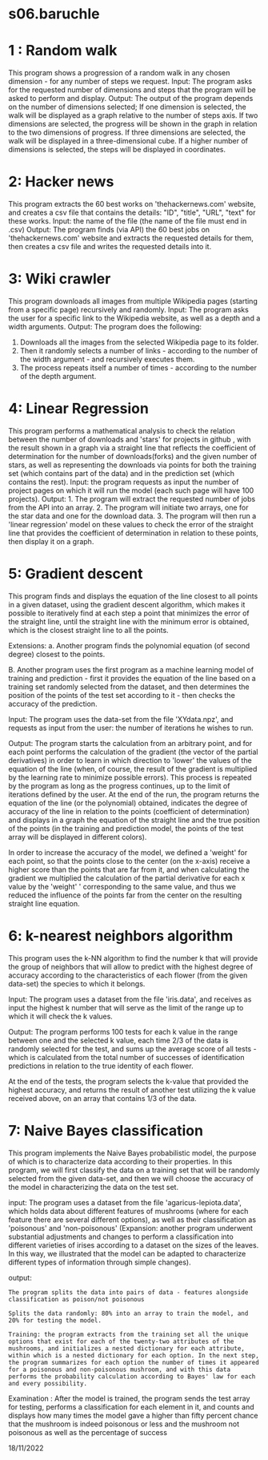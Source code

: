 # s06.baruchle
# 1 : Random walk
This program shows a progression of a random walk in any chosen dimension - for any number of steps we request.
Input: The program asks for the requested number of dimensions and steps that the program will be asked to perform and display.
Output: The output of the program depends on the number of dimensions selected; If one dimension is selected, the walk will be displayed as a graph relative to the number of steps axis.
If two dimensions are selected, the progress will be shown in the graph in relation to the two dimensions of progress.
If three dimensions are selected, the walk will be displayed in a three-dimensional cube.
If a higher number of dimensions is selected, the steps will be displayed in coordinates.

# 2: Hacker news
This program extracts the 60 best works on 'thehackernews.com' website, and creates a csv file that contains the details: "ID", "title", "URL", "text" for these works.
Input: the name of the file (the name of the file must end in .csv)
Output: The program finds (via API) the 60 best jobs on 'thehackernews.com' website and extracts the requested details for them, then creates a csv file and writes the requested details into it.

# 3: Wiki crawler
This program downloads all images from multiple Wikipedia pages (starting from a specific page) recursively and randomly.
Input: The program asks the user for a specific link to the Wikipedia website, as well as a depth and a width arguments.
Output: The program does the following:
1. Downloads all the images from the selected Wikipedia page to its folder.
2. Then it randomly selects a number of links - according to the number of the width argument - and recursively executes them.
3. The process repeats itself a number of times - according to the number of the depth argument.

# 4: Linear Regression
This program performs a mathematical analysis to check the relation between the number of downloads and 'stars' for  projects in github , with the result shown in a graph via a straight line that reflects the coefficient of determination for the number of downloads(forks) and the given number of stars, as well as representing the downloads via points for both  the training set (which contains part of the data) and in the prediction set (which contains the rest). Input: the program requests as input the number of project pages on which it will run the model (each such page will have 100 projects). Output: 1. The program will extract the requested number of jobs from the API into an array. 2. The program will initiate two arrays, one for the star data and one for the download data. 3. The program will then run a 'linear regression' model on these values to check the error of the straight line that provides the coefficient of determination in relation to these points, then display it on a graph.

# 5: Gradient descent
This program finds and displays the equation of the line closest to all points in a given dataset, using the gradient descent algorithm, which makes it possible to iteratively find at each step a point that minimizes the error of the straight line, until the straight line with the minimum error is obtained, which is the closest straight line to all the points.

Extensions: a. Another program finds the polynomial equation (of second degree) closest to the points.

B. Another program uses the first program as a machine learning model of training and prediction - first it provides the equation of the line based on a training set randomly selected from the dataset, and then determines the position of the points of the test set according to it - then checks the accuracy of the prediction.

Input: The program uses the data-set from the file 'XYdata.npz', and requests as input from the user: the number of iterations he wishes to run.

Output: The program starts the calculation from an arbitrary point, and for each point performs the calculation of the gradient (the vector of the partial derivatives) in order to learn in which direction to 'lower' the values of the equation of the line (when, of course, the result of the gradient is multiplied by the learning rate to minimize possible errors). This process is repeated by the program as long as the progress continues, up to the limit of iterations defined by the user. At the end of the run, the program returns the equation of the line (or the polynomial) obtained, indicates the degree of accuracy of the line in relation to the points (coefficient of determination) and displays in a graph the equation of the straight line and the true position of the points (in the training and prediction model, the points of the test array will be displayed in different colors).

In order to increase the accuracy of the model, we defined a 'weight' for each point, so that the points close to the center (on the x-axis) receive a higher score than the points that are far from it, and when calculating the gradient we multiplied the calculation of the partial derivative for each x value by the 'weight' ' corresponding to the same value, and thus we reduced the influence of the points far from the center on the resulting straight line equation.

# 6: k-nearest neighbors algorithm

This program uses the k-NN algorithm to find the number k that will provide the group of neighbors that will allow to predict with the highest degree of accuracy according to the characteristics of each flower (from the given data-set) the species to which it belongs.

Input: The program uses a dataset from the file 'iris.data', and receives as input the highest k number that will serve as the limit of the range up to which it will check the k values.

Output: The program performs 100 tests for each k value in the range between one and the selected k value, each time 2/3 of the data is randomly selected for the test, and sums up the average score of all tests - which is calculated from the total number of successes of identification predictions in relation to the true identity of each flower.

At the end of the tests, the program selects the k-value that provided the highest accuracy, and returns the result of another test utilizing the k value received above, on an array that contains 1/3 of the data.

# 7: Naive Bayes classification

This program implements the Naive Bayes probabilistic model, the purpose of which is to characterize data according to their properties. In this program, we will first classify the data on a training set that will be randomly selected from the given data-set, and then we will choose the accuracy of the model in characterizing the data on the test set.

input: The program uses a dataset from the file 'agaricus-lepiota.data', which holds data about different features of mushrooms (where for each feature there are several different options), as well as their classification as 'poisonous' and 'non-poisonous' (Expansion: another program underwent substantial adjustments and changes to perform a classification into different varieties of irises according to a dataset on the sizes of the leaves. In this way, we illustrated that the model can be adapted to characterize different types of information through simple changes).

output:

    The program splits the data into pairs of data - features alongside classification as poison/not poisonous

    Splits the data randomly: 80% into an array to train the model, and 20% for testing the model.

    Training: the program extracts from the training set all the unique options that exist for each of the twenty-two attributes of the mushrooms, and initializes a nested dictionary for each attribute, within which is a nested dictionary for each option. In the next step, the program summarizes for each option the number of times it appeared for a poisonous and non-poisonous mushroom, and with this data performs the probability calculation according to Bayes' law for each and every possibility.

Examination : After the model is trained, the program sends the test array for testing, performs a classification for each element in it, and counts and displays how many times the model gave a higher than fifty percent chance that the mushroom is indeed poisonous or less and the mushroom not poisonous as well as the percentage of success

18/11/2022
